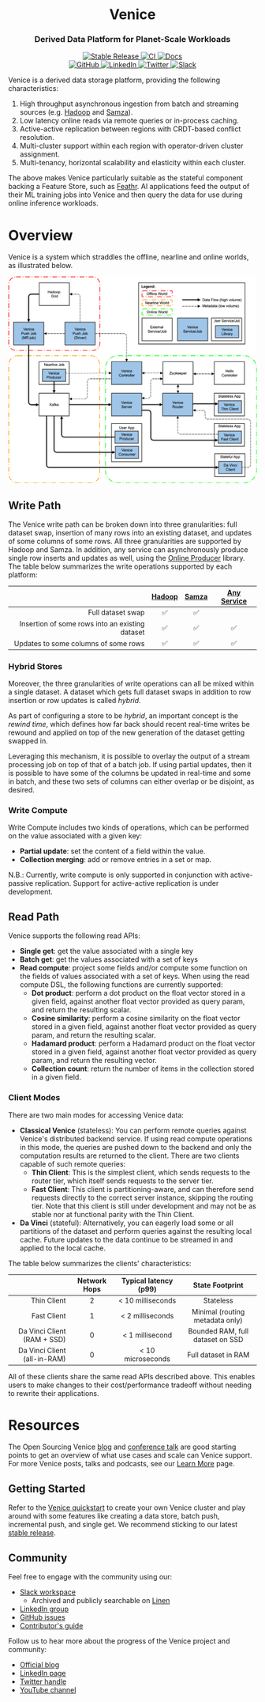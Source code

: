 <html>
    <h1 align="center">
      Venice
    </h1>
    <h3 align="center">
      Derived Data Platform for Planet-Scale Workloads<br/>
    </h3>
    <div align="center">
        <a href="https://blog.venicedb.org/stable-releases">
          <img src="https://img.shields.io/docker/v/venicedb/venice-router?label=stable&color=green&logo=docker" alt="Stable Release">
        </a>
        <a href="https://github.com/linkedin/venice/actions?query=branch%3Amain">
          <img src="https://img.shields.io/github/actions/workflow/status/linkedin/venice/VeniceCI-StaticAnalysisAndUnitTests.yml" alt="CI">
        </a>
        <a href="https://venicedb.org/">
          <img src="https://img.shields.io/badge/docs-grey" alt="Docs">
        </a>
    </div>
    <div align="center">
        <a href="https://github.com/linkedin/venice">
          <img src="https://img.shields.io/badge/github-%23121011.svg?logo=github&logoColor=white" alt="GitHub">
        </a>
        <a href="https://www.linkedin.com/company/venicedb/">
          <img src="https://img.shields.io/badge/linkedin-%230077B5.svg?logo=linkedin&logoColor=white" alt="LinkedIn">
        </a>
        <a href="https://twitter.com/VeniceDataBase">
          <img src="https://img.shields.io/badge/Twitter-%231DA1F2.svg?logo=Twitter&logoColor=white" alt="Twitter">
        </a>
        <a href="http://slack.venicedb.org">
          <img src="https://img.shields.io/badge/Slack-4A154B?logo=slack&logoColor=white" alt="Slack">
        </a>
    </div>
</html>

Venice is a derived data storage platform, providing the following characteristics:

1. High throughput asynchronous ingestion from batch and streaming sources (e.g. [Hadoop](https://github.com/apache/hadoop) and [Samza](https://github.com/apache/samza)).
2. Low latency online reads via remote queries or in-process caching.
3. Active-active replication between regions with CRDT-based conflict resolution.
4. Multi-cluster support within each region with operator-driven cluster assignment.
5. Multi-tenancy, horizontal scalability and elasticity within each cluster.

The above makes Venice particularly suitable as the stateful component backing a Feature Store, such as [Feathr](https://github.com/feathr-ai/feathr). 
AI applications feed the output of their ML training jobs into Venice and then query the data for use during online 
inference workloads.

# Overview
Venice is a system which straddles the offline, nearline and online worlds, as illustrated below.

![High Level Architecture Diagram](assets/images/high_level_architecture.drawio.svg)

## Write Path

The Venice write path can be broken down into three granularities: full dataset swap, insertion of many rows into an 
existing dataset, and updates of some columns of some rows. All three granularities are supported by Hadoop and Samza.
In addition, any service can asynchronously produce single row inserts and updates as well, using the 
[Online Producer](user_guide/write_api/online_producer.md) library. The table below summarizes the write operations 
supported by each platform:

|                                                  | [Hadoop](user_guide/write_api/push_job.md) | [Samza](user_guide/write_api/stream_processor.md)  | [Any Service](user_guide/write_api/online_producer.md)  |
|-------------------------------------------------:|:---------------------------------------:|:-----------------------------------------------:|:----------------------------------------------------:|
|                                Full dataset swap |                    ✅                    |                        ✅                        |                                                      |
|  Insertion of some rows into an existing dataset |                    ✅                    |                        ✅                        |                          ✅                           |
|             Updates to some columns of some rows |                    ✅                    |                        ✅                        |                          ✅                           |

### Hybrid Stores
Moreover, the three granularities of write operations can all be mixed within a single dataset. A dataset which gets 
full dataset swaps in addition to row insertion or row updates is called _hybrid_.

As part of configuring a store to be _hybrid_, an important concept is the _rewind time_, which defines how far back 
should recent real-time writes be rewound and applied on top of the new generation of the dataset getting swapped in.

Leveraging this mechanism, it is possible to overlay the output of a stream processing job on top of that of a batch 
job. If using partial updates, then it is possible to have some of the columns be updated in real-time and some in 
batch, and these two sets of columns can either overlap or be disjoint, as desired.

### Write Compute
Write Compute includes two kinds of operations, which can be performed on the value associated with a given key:

- **Partial update**: set the content of a field within the value.
- **Collection merging**: add or remove entries in a set or map.  

N.B.: Currently, write compute is only supported in conjunction with active-passive replication. Support for 
active-active replication is under development. 

## Read Path

Venice supports the following read APIs:

- **Single get**: get the value associated with a single key
- **Batch get**: get the values associated with a set of keys
- **Read compute**: project some fields and/or compute some function on the fields of values associated with a set of 
  keys. When using the read compute DSL, the following functions are currently supported:
  - **Dot product**: perform a dot product on the float vector stored in a given field, against another float vector 
    provided as query param, and return the resulting scalar.
  - **Cosine similarity**: perform a cosine similarity on the float vector stored in a given field, against another 
    float vector provided as query param, and return the resulting scalar.
  - **Hadamard product**: perform a Hadamard product on the float vector stored in a given field, against another float 
    vector provided as query param, and return the resulting vector.
  - **Collection count**: return the number of items in the collection stored in a given field.

### Client Modes

There are two main modes for accessing Venice data:

- **Classical Venice** (stateless): You can perform remote queries against Venice's distributed backend service. If 
  using read compute operations in this mode, the queries are pushed down to the backend and only the computation
  results are returned to the client. There are two clients capable of such remote queries:
  - **Thin Client**: This is the simplest client, which sends requests to the router tier, which itself sends requests
    to the server tier.
  - **Fast Client**: This client is partitioning-aware, and can therefore send requests directly to the correct server
    instance, skipping the routing tier. Note that this client is still under development and may not be as stable nor
    at functional parity with the Thin Client.
- **Da Vinci** (stateful): Alternatively, you can eagerly load some or all partitions of the dataset and perform queries 
  against the resulting local cache. Future updates to the data continue to be streamed in and applied to the local 
  cache.

The table below summarizes the clients' characteristics:

|                                |  Network Hops  |  Typical latency (p99)  |          State Footprint          |
|-------------------------------:|:--------------:|:-----------------------:|:---------------------------------:|
|                    Thin Client |       2        |    < 10 milliseconds    |             Stateless             |
|                    Fast Client |       1        |    < 2 milliseconds     |  Minimal (routing metadata only)  |
|    Da Vinci Client (RAM + SSD) |       0        |     < 1 millisecond     | Bounded RAM, full dataset on SSD  |
|   Da Vinci Client (all-in-RAM) |       0        |    < 10 microseconds    |        Full dataset in RAM        |

All of these clients share the same read APIs described above. This enables users to make changes to their 
cost/performance tradeoff without needing to rewrite their applications.

# Resources

The Open Sourcing Venice [blog](https://engineering.linkedin.com/blog/2022/open-sourcing-venice--linkedin-s-derived-data-platform)
and [conference talk](https://www.youtube.com/watch?v=pJeg4V3JgYo) are good starting points to get an overview of what
use cases and scale can Venice support. For more Venice posts, talks and podcasts, see our [Learn More](user_guide/learn_more.md)
page.

## Getting Started
Refer to the [Venice quickstart](quickstart/quickstart.md) to create your own Venice cluster and play around with some 
features like creating a data store, batch push, incremental push, and single get. We recommend sticking to our latest 
[stable release](https://blog.venicedb.org/stable-releases).

## Community
Feel free to engage with the community using our:
- [Slack workspace](http://slack.venicedb.org)
  - Archived and publicly searchable on [Linen](http://linen.venicedb.org)
- [LinkedIn group](https://www.linkedin.com/groups/14129519/)
- [GitHub issues](https://github.com/linkedin/venice/issues)
- [Contributor's guide](dev_guide/how_to/contribution_agreement)

Follow us to hear more about the progress of the Venice project and community:
- [Official blog](https://blog.venicedb.org)
- [LinkedIn page](https://www.linkedin.com/company/venicedb)
- [Twitter handle](https://twitter.com/VeniceDataBase)
- [YouTube channel](https://youtube.com/@venicedb)
